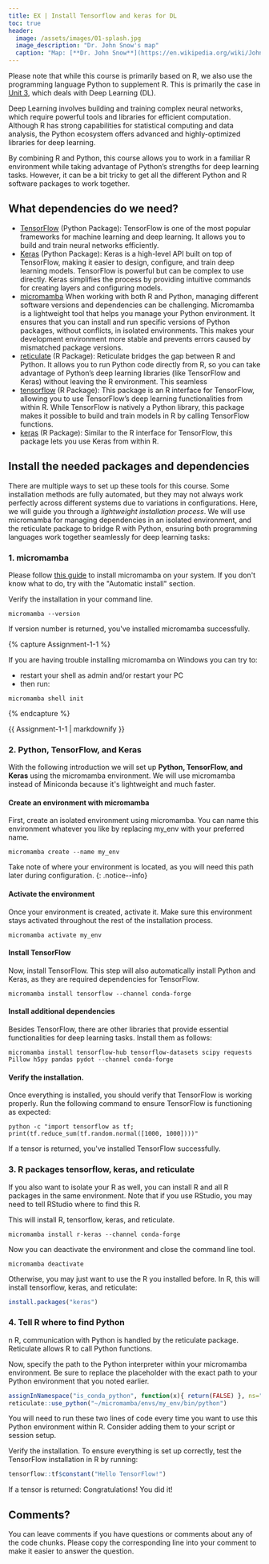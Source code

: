 ```yaml
--- 
title: EX | Install Tensorflow and keras for DL 
toc: true
header:
  image: /assets/images/01-splash.jpg
  image_description: "Dr. John Snow's map"
  caption: "Map: [**Dr. John Snow**](https://en.wikipedia.org/wiki/John_Snow) [Wellcome Library via wikimedia](https://w.wiki/QtV)"
---
```


Please note that while this course is primarily based on R, we also use the programming language Python to supplement R. This is primarily the case in [Unit 3](https://geomoer.github.io/moer-mpg-geoai//unit03/unit03-00_overview.html), which deals with Deep Learning (DL). 

Deep Learning involves building and training complex neural networks, which require powerful tools and libraries for efficient computation. Although R has strong capabilities for statistical computing and data analysis, the Python ecosystem offers advanced and highly-optimized libraries for deep learning. 

By combining R and Python, this course allows you to work in a familiar R environment while taking advantage of Python’s strengths for deep learning tasks. However, it can be a bit tricky to get all the different Python and R software packages to work together.

## What dependencies do we need?
* [TensorFlow](https://www.tensorflow.org/) (Python Package): TensorFlow is one of the most popular frameworks for machine learning and deep learning. It allows you to build and train neural networks efficiently.
* [Keras](https://keras.io/) (Python Package): Keras is a high-level API built on top of TensorFlow, making it easier to design, configure, and train deep learning models. TensorFlow is powerful but can be complex to use directly. Keras simplifies the process by providing intuitive commands for creating layers and configuring models.
* [micromamba](https://mamba.readthedocs.io/en/latest/user_guide/micromamba.html) When working with both R and Python, managing different software versions and dependencies can be challenging. Micromamba is a lightweight tool that helps you manage your Python environment. It ensures that you can install and run specific versions of Python packages, without conflicts, in isolated environments. This makes your development environment more stable and prevents errors caused by mismatched package versions.
* [reticulate](https://rstudio.github.io/reticulate/) (R Package): Reticulate bridges the gap between R and Python. It allows you to run Python code directly from R, so you can take advantage of Python’s deep learning libraries (like TensorFlow and Keras) without leaving the R environment. This seamless
* [tensorflow](https://tensorflow.rstudio.com/reference/tensorflow/) (R Package): This package is an R interface for TensorFlow, allowing you to use TensorFlow’s deep learning functionalities from within R. While TensorFlow is natively a Python library, this package makes it possible to build and train models in R by calling TensorFlow functions.
* [keras](https://tensorflow.rstudio.com/reference/keras/) (R Package): Similar to the R interface for TensorFlow, this package lets you use Keras from within R.

## Install the needed packages and dependencies
There are multiple ways to set up these tools for this course. Some installation methods are fully automated, but they may not always work perfectly across different systems due to variations in configurations.
Here, we will guide you through a *lightweight installation process*. We will use micromamba for managing dependencies in an isolated environment, and the reticulate package to bridge R with Python, ensuring both programming languages work together seamlessly for deep learning tasks:

### 1. micromamba
Please follow [this guide](https://mamba.readthedocs.io/en/latest/installation/micromamba-installation.html) to install micromamba on your system. If you don't know what to do, try with the "Automatic install" section.

Verify the installation in your command line.
```
micromamba --version
```

If version number is returned, you've installed micromamba successfully.

{% capture Assignment-1-1 %}

If you are having trouble installing micromamba on Windows you can try to:
- restart your shell as admin and/or restart your PC
- then run: 

```
micromamba shell init
```

{% endcapture %}
<div class="notice--success">
  {{ Assignment-1-1 | markdownify }}
</div> 


 



### 2. Python, TensorFlow, and Keras
With the following introduction we will set up **Python, TensorFlow, and Keras** using the micromamba environment. We will use micromamba instead of Miniconda because it's lightweight and much faster.

#### Create an environment with micromamba
First, create an isolated environment using micromamba. You can name this environment whatever you like by replacing my_env with your preferred name.
```
micromamba create --name my_env
```



Take note of where your environment is located, as you will need this path later during configuration. 
{: .notice--info}

#### Activate the environment
 Once your environment is created, activate it. Make sure this environment stays activated throughout the rest of the installation process.

```
micromamba activate my_env
```

#### Install TensorFlow
Now, install TensorFlow. This step will also automatically install Python and Keras, as they are required dependencies for TensorFlow. 

```
micromamba install tensorflow --channel conda-forge
```


#### Install additional dependencies
Besides TensorFlow, there are other libraries that provide essential functionalities for deep learning tasks. Install them as follows:

```
micromamba install tensorflow-hub tensorflow-datasets scipy requests Pillow h5py pandas pydot --channel conda-forge
```

#### Verify the installation.
Once everything is installed, you should verify that TensorFlow is working properly. Run the following command to ensure TensorFlow is functioning as expected:

```
python -c "import tensorflow as tf; print(tf.reduce_sum(tf.random.normal([1000, 1000])))"
```

If a tensor is returned, you've installed TensorFlow successfully.

<!--
To set up Python, TensorFlow, and Keras read [this guide](https://www.tensorflow.org/install/pip) first. 
-->

### 3. R packages tensorflow, keras, and reticulate
If you also want to isolate your R as well,
you can install R and all R packages in the same environment.
Note that if you use RStudio, you may need to tell RStudio where to find this R.

This will install R, tensorflow, keras, and reticulate.
```
micromamba install r-keras --channel conda-forge
```

Now you can deactivate the environment and close the command line tool.

```
micromamba deactivate
```

Otherwise, you may just want to use the R you installed before. In R, this will install tensorflow, keras, and reticulate:
```r
install.packages("keras")
```

### 4. Tell R where to find Python
n R, communication with Python is handled by the reticulate package. Reticulate allows R to call Python functions.
<!--
The communication goes through reticulate.
However, there seems to be some issues unsolved.
Here is a workaround found in [this issue comment](https://github.com/rstudio/reticulate/issues/1460#issuecomment-1803762448).
-->

Now, specify the path to the Python interpreter within your micromamba environment. Be sure to replace the placeholder with the exact path to your Python environment that you noted earlier.
```r
assignInNamespace("is_conda_python", function(x){ return(FALSE) }, ns="reticulate")
reticulate::use_python("~/micromamba/envs/my_env/bin/python")
```
You will need to run these two lines of code every time you want to use this Python environment within R. Consider adding them to your script or session setup.

Verify the installation. To ensure everything is set up correctly, test the TensorFlow installation in R by running:
```r
tensorflow::tf$constant("Hello TensorFlow!")
```

If a tensor is returned: Congratulations! You did it!

## Comments?
You can leave comments if you have questions or comments about any of the code chunks. Please copy the corresponding line into your comment to make it easier to answer the question. 



<script src="https://utteranc.es/client.js"
        repo="GeoMOER/geoAI"
        issue-term="GeoAI_2022_keras"
        theme="github-light"
        crossorigin="anonymous"
        async>
</script>
